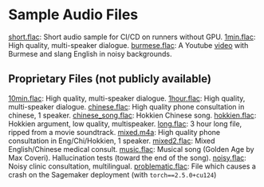# Sample Audio Files

[short.flac](./short.flac): Short audio sample for CI/CD on runners without GPU.
[1min.flac](./1min.flac): High quality, multi-speaker dialogue.
[burmese.flac](./burmese.flac): A Youtube [video][scdf-video] with Burmese and slang English in noisy backgrounds.

## Proprietary Files (not publicly available)

[10min.flac](./10min.flac): High quality, multi-speaker dialogue.
[1hour.flac](./1hour.flac): High quality, multi-speaker dialogue.
[chinese.flac](./chinese.flac): High quality phone consultation in chinese, 1 speaker.
[chinese_song.flac](./chinese_song.flac): Hokkien Chinese song.
[hokkien.flac](./hokkien.flac): Hokkien argument, low quality, multispeaker.
[long.flac](./long.flac): 3 hour long file, ripped from a movie soundtrack.
[mixed.m4a](./mixed.m4a): High quality phone consultation in Eng/Chi/Hokkien, 1 speaker.
[mixed2.flac](./mixed2.flac): Mixed English/Chinese medical consult.
[music.flac](./music.flac): Musical song (Golden Age by Max Coveri). Hallucination tests (toward the end of the song).
[noisy.flac](./noisy.flac): Noisy clinic consultation, multilingual.
[problematic.flac](./problematic.flac): File which causes a crash on the Sagemaker deployment (with `torch==2.5.0+cu124`)

[scdf-video]: https://www.youtube.com/watch?v=tVBFPE1ifLQ
